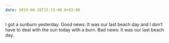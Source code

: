 ```yaml
---
date: 2019-08-28T15:15:00.0+03:00
--- 
```


I got a sunburn yesterday. Good news: It was our last beach day and I don’t have to deal with the sun today with a burn. Bad news: It was our last beach day. 

